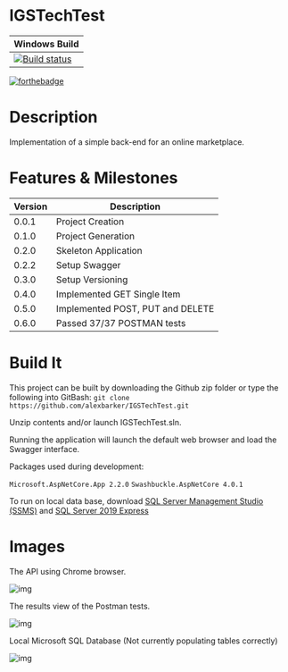 # IGSTechTest

| Windows Build |
| ------------- |
| [![Build status](https://ci.appveyor.com/api/projects/status/r3ey4aj9ie7s1jpd/branch/master?svg=true)](https://ci.appveyor.com/project/alexbarker/igstechtest/branch/master) |  |

[![forthebadge](https://forthebadge.com/images/badges/winter-is-coming.svg)](https://forthebadge.com)

# Description

Implementation of a simple back-end for an online marketplace.  

# Features & Milestones

| Version | Description |
| ------ | ------ |
| 0.0.1 | Project Creation |
| 0.1.0 | Project Generation |
| 0.2.0 | Skeleton Application |
| 0.2.2 | Setup Swagger |
| 0.3.0 | Setup Versioning |
| 0.4.0 | Implemented GET Single Item |
| 0.5.0 | Implemented POST, PUT and DELETE |
| 0.6.0 | Passed 37/37 POSTMAN tests |

# Build It

This project can be built by downloading the Github zip folder or type the following into GitBash: ```git clone https://github.com/alexbarker/IGSTechTest.git```

Unzip contents and/or launch IGSTechTest.sln.  

Running the application will launch the default web browser and load the Swagger interface.

Packages used during development:

```Microsoft.AspNetCore.App 2.2.0``` 
```Swashbuckle.AspNetCore 4.0.1```

To run on local data base, download [SQL Server Management Studio (SSMS)](https://docs.microsoft.com/en-us/sql/ssms/download-sql-server-management-studio-ssms?view=sql-server-ver15) and [SQL Server 2019 Express](https://www.microsoft.com/en-us/sql-server/sql-server-downloads)

# Images

The API using Chrome browser.

![img](https://github.com/alexbarker/IGSTechTest/blob/master/images/AlexAPISwagger.JPG)

The results view of the Postman tests.

![img](https://github.com/alexbarker/IGSTechTest/blob/master/images/postmantests.JPG)

Local Microsoft SQL Database (Not currently populating tables correctly)

![img](https://github.com/alexbarker/IGSTechTest/blob/master/images/DBsql.JPG)

